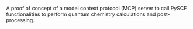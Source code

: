 A proof of concept of a model context protocol (MCP) server to call PySCF functionalities to perform quantum chemistry calculations and post-processing.
